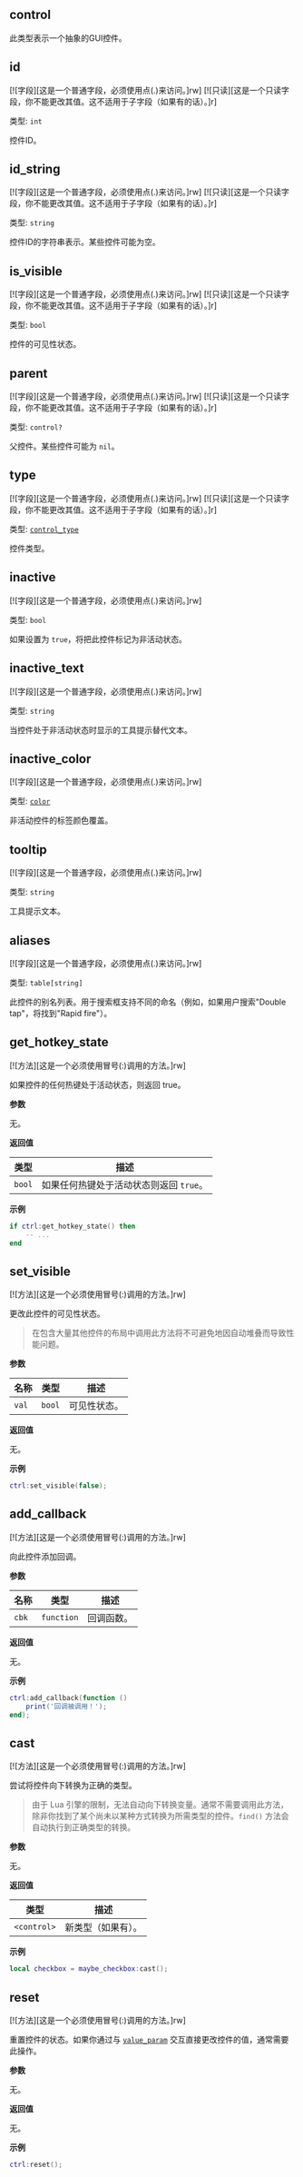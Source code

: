 ## control

此类型表示一个抽象的GUI控件。

## id

[![字段][这是一个普通字段，必须使用点(.)来访问。]rw]
[![只读][这是一个只读字段，你不能更改其值。这不适用于子字段（如果有的话）。]r]

类型: `int`

控件ID。

## id_string

[![字段][这是一个普通字段，必须使用点(.)来访问。]rw]
[![只读][这是一个只读字段，你不能更改其值。这不适用于子字段（如果有的话）。]r]

类型: `string`

控件ID的字符串表示。某些控件可能为空。

## is_visible

[![字段][这是一个普通字段，必须使用点(.)来访问。]rw]
[![只读][这是一个只读字段，你不能更改其值。这不适用于子字段（如果有的话）。]r]

类型: `bool`

控件的可见性状态。

## parent

[![字段][这是一个普通字段，必须使用点(.)来访问。]rw]
[![只读][这是一个只读字段，你不能更改其值。这不适用于子字段（如果有的话）。]r]

类型: `control?`

父控件。某些控件可能为 `nil`。

## type

[![字段][这是一个普通字段，必须使用点(.)来访问。]rw]
[![只读][这是一个只读字段，你不能更改其值。这不适用于子字段（如果有的话）。]r]

类型: [`control_type`](/api/gui/control/control-type "此枚举确定当前控件的类型。")

控件类型。

## inactive

[![字段][这是一个普通字段，必须使用点(.)来访问。]rw]

类型: `bool`

如果设置为 `true`，将把此控件标记为非活动状态。

## inactive_text

[![字段][这是一个普通字段，必须使用点(.)来访问。]rw]

类型: `string`

当控件处于非活动状态时显示的工具提示替代文本。

## inactive_color

[![字段][这是一个普通字段，必须使用点(.)来访问。]rw]

类型: [`color`](/api/draw/common-types/color "这是渲染系统中使用的颜色类型。")

非活动控件的标签颜色覆盖。

## tooltip

[![字段][这是一个普通字段，必须使用点(.)来访问。]rw]

类型: `string`

工具提示文本。

## aliases

[![字段][这是一个普通字段，必须使用点(.)来访问。]rw]

类型: `table[string]`

此控件的别名列表。用于搜索框支持不同的命名（例如，如果用户搜索"Double tap"，将找到"Rapid fire"）。

## get_hotkey_state

[![方法][这是一个必须使用冒号(:)调用的方法。]rw]

如果控件的任何热键处于活动状态，则返回 true。

**参数**

无。

**返回值**

| 类型 | 描述 |
| ---- | ----------- |
| `bool` | 如果任何热键处于活动状态则返回 `true`。 |

**示例**

```lua
if ctrl:get_hotkey_state() then
    -- ...
end
```

## set_visible

[![方法][这是一个必须使用冒号(:)调用的方法。]rw]

更改此控件的可见性状态。

> 在包含大量其他控件的布局中调用此方法将不可避免地因自动堆叠而导致性能问题。

**参数**

| 名称 | 类型 | 描述 |
| ---- | ---- | ----------- |
| `val` | `bool` | 可见性状态。 |

**返回值**

无。

**示例**

```lua
ctrl:set_visible(false);
```

## add_callback

[![方法][这是一个必须使用冒号(:)调用的方法。]rw]

向此控件添加回调。

**参数**

| 名称 | 类型 | 描述 |
| ---- | ---- | ----------- |
| `cbk` | `function` | 回调函数。 |

**返回值**

无。

**示例**

```lua
ctrl:add_callback(function ()
    print('回调被调用！');
end);
```

## cast

[![方法][这是一个必须使用冒号(:)调用的方法。]rw]

尝试将控件向下转换为正确的类型。

> 由于 Lua 引擎的限制，无法自动向下转换变量。通常不需要调用此方法，除非你找到了某个尚未以某种方式转换为所需类型的控件。`find()` 方法会自动执行到正确类型的转换。

**参数**

无。

**返回值**

| 类型 | 描述 |
| ---- | ----------- |
| `<control>` | 新类型（如果有）。 |

**示例**

```lua
local checkbox = maybe_checkbox:cast();
```

## reset

[![方法][这是一个必须使用冒号(:)调用的方法。]rw]

重置控件的状态。如果你通过与 [`value_param`](/api/gui/control/value-param "此类型表示某些控件类型使用的值数据。") 交互直接更改控件的值，通常需要此操作。

**参数**

无。

**返回值**

无。

**示例**

```lua
ctrl:reset();
```